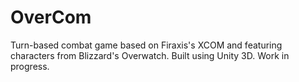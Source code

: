 # OverCom

Turn-based combat game based on Firaxis's XCOM and featuring characters from Blizzard's Overwatch. Built using Unity 3D. Work in progress.
